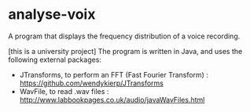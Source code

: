 # analyse-voix

A program that displays the frequency distribution of a voice recording.

[this is a university project]
The program is written in Java, and uses the following external packages:
- JTransforms, to perform an FFT (Fast Fourier Transform) : https://github.com/wendykierp/JTransforms
- WavFile, to read .wav files : http://www.labbookpages.co.uk/audio/javaWavFiles.html
